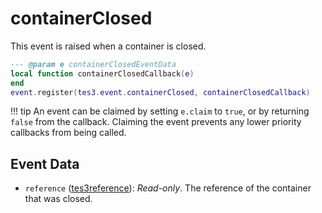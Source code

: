 # containerClosed
<div class="search_terms" style="display: none">containerclosed</div>

<!---
	This file is autogenerated. Do not edit this file manually. Your changes will be ignored.
	More information: https://github.com/MWSE/MWSE/tree/master/docs
-->

This event is raised when a container is closed.

```lua
--- @param e containerClosedEventData
local function containerClosedCallback(e)
end
event.register(tes3.event.containerClosed, containerClosedCallback)
```

!!! tip
	An event can be claimed by setting `e.claim` to `true`, or by returning `false` from the callback. Claiming the event prevents any lower priority callbacks from being called.

## Event Data

* `reference` ([tes3reference](../../types/tes3reference)): *Read-only*. The reference of the container that was closed.

